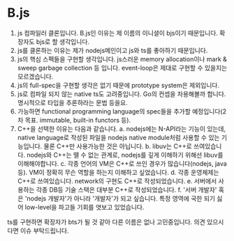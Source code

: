 # B.js
1. js 컴파일러 클론입니다. B.js인 이유는 제 이름의 이니셜이 bjs이기 때문입니다. 확장자도 bjs로 할 생각입니다.  
2. js를 클론하는 이유는 제가 nodejs메인이고 js와 ts를 좋아하기 때문입니다.  
3. js의 핵심 스펙들을 구현할 생각입니다. js스러운 memory allocation이나 mark & sweep garbage collection 등 입니다. event-loop은 제대로 구현할 수 있을지는 모르겠습니다.  
4. js의 full-spec을 구현할 생각은 없기 때문에 prototype system은 제외입니다.  
5. js로 컴파일 되지 않는 native ts도 고려중입니다. Go의 컨셉을 차용해볼까 합니다. 명시적으로 타입을 추론하라는 문법 등을요.  
6. 가능하면 functional programming language의 spec들을 추가할 예정입니다(2차 목표. immutable, built-in functors 등).  
7. C++을 선택한 이유는 다음과 같습니다.
   a. nodejs에는 N-API라는 기능이 있는데, native language로 작성된 파일을 nodejs native module처럼 사용할 수 있는 기능입니다. 물론 C++만 사용가능한 것은 아닙니다.
   b. libuv는 C++로 쓰여있습니다. nodejs와 C++는 뗄 수 없는 관계로, nodejs를 깊게 이해하기 위해선 libuv를 이해해야합니다.
   c. 각종 언어의 VM은 C++로 쓰인 경우가 많습니다(nodejs, java 등). VM이 정확히 무슨 역할을 하는지 이해하고 싶었습니다.
   d. 각종 운영체제는 C++로 쓰여있습니다. network의 구현도 C++로 작성되었습니다.
   e. 서버에서 사용하는 각종 DB등 기술 스택은 대부분 C++로 작성되었습니다.
   f. '서버 개발자' 혹은 'nodejs 개발자'가 아니라 '개발자'가 되고 싶습니다. 특정 영역에 국한 되기 싫어 low-level을 파고들 기회를 엿보고 있었습니다.
   
ts를 구현하면 확장자가 bts가 될 것 같아 다른 이름은 없나 고민중입니다. 의견 있으시다면 이슈 부탁드립니다.

